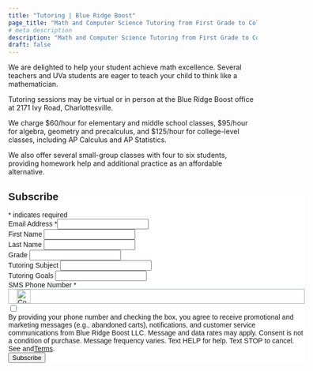 ```yaml
---
title: "Tutoring | Blue Ridge Boost"
page_title: "Math and Computer Science Tutoring from First Grade to College"
# meta description
description: "Math and Computer Science Tutoring from First Grade to College"
draft: false
---
```


We are delighted to help your student achieve math excellence. Several teachers and UVa students are eager to teach your child to think like a mathematician.

Tutoring sessions may be virtual or in person at the Blue Ridge Boost office at 2171 Ivy Road, Charlottesville.

We charge $60/hour for elementary and middle school classes, $95/hour for algebra, geometry and precalculus, and $125/hour for college-level classes, including AP Calculus and AP Statistics.

We also offer several small-group classes with four to six students, providing homework help and additional practice as an affordable alternative.

<div id="mc_embed_shell">
      <link href="//cdn-images.mailchimp.com/embedcode/classic-061523.css" rel="stylesheet" type="text/css">
  <style type="text/css">
        #mc_embed_signup{background:#fff; false;clear:left; font:14px Helvetica,Arial,sans-serif; width: 600px;}
        /* Add your own Mailchimp form style overrides in your site stylesheet or in this style block.
           We recommend moving this block and the preceding CSS link to the HEAD of your HTML file. */
</style>
<div id="mc_embed_signup">
    <form action="https://blueridgeboost.us18.list-manage.com/subscribe/post?u=a3e5cd8bfd87915fee9250407&amp;id=5ed4f8f1b7&amp;f_id=00b4c6e0f0" method="post" id="mc-embedded-subscribe-form" name="mc-embedded-subscribe-form" class="validate" target="_blank">
        <div id="mc_embed_signup_scroll"><h2>Subscribe</h2>
            <div class="indicates-required"><span class="asterisk">*</span> indicates required</div>
            <div class="mc-field-group"><label for="mce-EMAIL">Email Address <span class="asterisk">*</span></label><input type="email" name="EMAIL" class="required email" id="mce-EMAIL" required="" value=""></div><div class="mc-field-group"><label for="mce-FNAME">First Name </label><input type="text" name="FNAME" class=" text" id="mce-FNAME" value=""></div><div class="mc-field-group"><label for="mce-LNAME">Last Name </label><input type="text" name="LNAME" class=" text" id="mce-LNAME" value=""></div><div class="mc-field-group"><label for="mce-MMERGE9">Grade </label><input type="number" name="MMERGE9" class=" number" id="mce-MMERGE9" value=""></div><div class="mc-field-group"><label for="mce-MMERGE7">Tutoring Subject </label><input type="text" name="MMERGE7" class=" text" id="mce-MMERGE7" value=""></div><div class="mc-field-group"><label for="mce-MMERGE8">Tutoring Goals </label><input type="text" name="MMERGE8" class=" text" id="mce-MMERGE8" value=""></div><div class="mc-field-group"><label for="mce-SMSPHONE">SMS Phone Number <span class="asterisk">*</span></label><div class="" style="display: flex; border: 1px solid rgb(171, 176, 178);"><div style="display: flex;"><span style="padding-left: 16px; padding-right: 4px; align-self: center;"><div style="display: flex; align-content: flex-start; align-items: center; gap: 10px;"><img src="https://digitalasset.intuit.com/render/content/dam/intuit/mc-fe/en_us/images/forms-landing-pages/smsphone/flag-us.svg" alt="Country Code" width="28" height="28"></div></span></div><input type="text" name="SMSPHONE" class="REQ_CSS" id="mce-SMSPHONE" value="" style="border: none;"></div><div class="mc-sms-phone-group"><div><input type="checkbox" name="mc-SMSPHONE-ack" id="mc-SMSPHONE-ack" value="true"></div><div class="small-meta">By providing your phone number and checking the box, you agree to receive promotional and marketing messages (e.g., abandoned carts), notifications, and customer service communications from Blue Ridge Boost LLC. Message and data rates may apply. Consent is not a condition of purchase. Message frequency varies. Text HELP for help. Text STOP to cancel. See  and<a href="http://eepurl.com/iQSA6k" target="_blank">Terms</a>.</div></div></div>
        <div id="mce-responses" class="clear">
            <div class="response" id="mce-error-response" style="display: none;"></div>
            <div class="response" id="mce-success-response" style="display: none;"></div>
        </div><div aria-hidden="true" style="position: absolute; left: -5000px;"><input type="text" name="b_a3e5cd8bfd87915fee9250407_5ed4f8f1b7" tabindex="-1" value=""></div><div class="clear"><input type="submit" name="subscribe" id="mc-embedded-subscribe" class="button" value="Subscribe"></div>
    </div>
</form>
</div>
<script type="text/javascript" src="//s3.amazonaws.com/downloads.mailchimp.com/js/mc-validate.js"></script><script type="text/javascript">(function($) {window.fnames = new Array(); window.ftypes = new Array();fnames[0]='EMAIL';ftypes[0]='email';fnames[1]='FNAME';ftypes[1]='text';fnames[2]='LNAME';ftypes[2]='text';fnames[9]='MMERGE9';ftypes[9]='number';fnames[7]='MMERGE7';ftypes[7]='text';fnames[8]='MMERGE8';ftypes[8]='text';fnames[6]='SMSPHONE';ftypes[6]='smsphone';fnames[4]='MMERGE4';ftypes[4]='text';fnames[3]='MMERGE3';ftypes[3]='dropdown';fnames[5]='MMERGE5';ftypes[5]='number';}(jQuery));var $mcj = jQuery.noConflict(true);</script></div>
